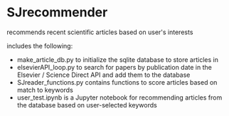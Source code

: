 # SJrecommender
recommends recent scientific articles based on user's interests

includes the following:
- make_article_db.py to initialize the sqlite database to store articles in
- elsevierAPI_loop.py to search for papers by publication date in the Elsevier / Science Direct API and add them to the database
- SJreader_functions.py contains functions to score articles based on match to keywords
- user_test.ipynb is a Jupyter notebook for recommending articles from the database based on user-selected keywords
